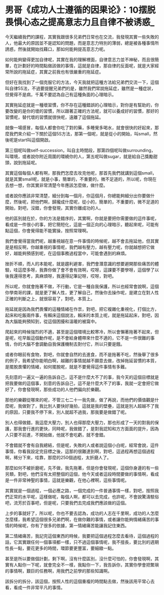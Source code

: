 # 男哥《成功人士遵循的因果论》：10摆脱畏惧心态之提高意志力且自律不被诱惑_

今天繼續我們的課程，其實我跟很多兄弟們日常也在交流，我發現其實一些失敗的人，他最大的原因並不是認知的問題，而是意志力特別的薄弱，總是被各種事情所誘惑，然後就開始找藉口，那如何能夠提高意志力呢。

如何能夠變得更加自律呢，其實在我的理解裡面，自律意志力並不神秘，而且很簡單，在計劃好的時間點做該做的事情，這就是自律，那自律的反面呢，就是大家經常所說的拖延症，其實之前我也有很嚴重的拖延症。

但好在我找到了一個克服它的方法，今天我就把這種方法給兄弟們交流一下，這個叫自律5S法，不過要提醒兄弟們的是，雖然我們常說拖延症，雖然是一種症狀，但覺得不是病，千萬不要認為自己有這種負面的心理暗示。

其實拖延症就是一種壞習慣，你不存在這種錯誤的心理暗示，對你是有幫助的，你要改變的是你的壞的習慣，所以跟著正確的方法呢，就可以養成好的習慣，那好的習慣呢，替代壞的習慣就很快呢，遠離了這個拖延。

就像一場感冒，每個人都會你吃了對的藥，多睡覺多喝水，就會很快的好起來，那麼我們來介紹一下關於這個5S方法，那第一個呢，就是從小的開始，叫small，然後呢是start叫這個開啟。

第三個呢叫做self-succession，叫自主時間段，那第四個呢叫做surrounding，叫環境，或者說你附近周圍的環繞你的人，第五呢叫做sugar，就是給自己獎勵甜頭，說到拖延呢。

其實這個每個人都有啊，那我們怎麼去攻克他呢，那首先我們就講到這個small，就是其實small呢，就是小事，簡單的，不重要的，微不足道的，所以呢，你現在去想一想，你其實非常清楚今年應該怎麼做，做什麼。

或者說你應該非常清楚，細分到每一個月，你這個月，你總能夠細分出你要做什麼，然後呢，把他們啊，歸攏成什麼呢，從小的，簡單的，不重要的，微不足道的開始，對吧，沒錯，你會發現，其實你離成功的人。

他的區別就在於，你的方法是錯序的，其實啊，你就是要把你需要做的這件事呢，看成是一件很小的事，把它簡短化，這是一個正向的心理暗示，聽起來呢，可能有點這個，你會覺得能不能實操，按照常理啊。

我們會覺得當我們呢，越重視越在意一件事情的時候呢，越不會去拖延他，但其實是是相反啊，你越重視的事情呢，我們越有壓力，越有壓力呢，你就越想把它做好，越能夠預感到呢，在這個事務過程當中，可能會遇到的麻煩。

挫折不順，而人的本能呢，就是趨利避害，我們會潛意識的想要避開那些痛苦的體驗，哇這麼多呀，我靠你做了會不會有效啊，哎呀，這課要不要學呀，這個學了以後我還得思考，真麻煩呀，我還得記筆記呀，哎呀，對吧。

所以呢，你就會拖著不做，不行動，它是一種自我保護，所以也經常會說啊，這個你學南哥的課，就是更了解人性，更了解自己，然後你去操作呢，是建立在對人性正確的判斷之上，就很容易了，對吧，本質上。

拖延就是因為我們畏懼的這種情緒在作祟，對吧，把它複雜化重視化，打個比方，起床和吃飯兩件事，有賴床這個說法，賴床的本質上呢，就是拖延起床，對吧，因為大腦能夠預知到，從這個困擾和溫暖的被窩中。

爬起來的時候強烈的不適，甚至是這個環境比較寒冷，所以會懶著拖著不起來，但是呢，吃早飯這個動作呢，是不會給身體帶來什麼不適的，它不是一件很難的事情，你的大腦不會調動自我保護機制去對付它，所以只要是餓。

或者你眼前有食物，對吧，你就會自然的去進食，而不是拖著不吃，然後舉了很多的例子，我希望你能明白啊，越難的事情就越不願意去做，改掉拖延習慣的本質，是擺脫畏懼的情緒，如何擺脫呢，就是不要覺得這件事情有多難。

先刻意的一遍又一遍的告訴自己，這不是什麼大不了的事，我今天的這個目標就是把我要做的這個事，刻意的告訴自己，這不是什麼大不了的事，我就一定會把它做好了，你會發現啊，那些成功的人他們偏向於樂觀。

那他的樂觀從哪來的呢，不管三七二十一我先做，做了再說，而他們的價值觀是什麼呢，我做對了，我比別人要快好幾拍，這就是我的壁壘，這就是別人超越不了我的原因，只要我不停下來，別人就超不過我，那我要是做錯了呢。

別人也得做錯，我這麼大壓力，別人也得那麼大壓力，那也形成了一天的對我的保護，那我會行進的更快，同時呢，我做錯了，是對我認知和方方面面的提升，因為人只要不前進，不開始做，他就不會吃虧，就不會錯。

不會錯就不會有自我總結，但是呢，失敗的人或者說這個小白呢，經常會說，這件事情，你看我設定完目標之後，這那的很難達到啊，對吧，這過程再想這個過程啊，稀分下來，哇靠，那麼的250個過程，太折磨人了。

那麼如何不被折磨呢，先不做，我先拖著，但是你會發現呢，這個你身邊的有一些另類，對吧，他們沒有太把整個的這個，他今天或者這段時間要做的事情啊，看成是一件非常神聖的事情，這就是樂觀，在他心裡啊，這些事情呢。

其實就是一個過程，一個必應之路，一個完成的一件普通事情一樣，對吧，按照我們正常的水平呢，這樣做呢，每個人啊，都可以去完成，也許呢，不會說驚濤駭俗吧，流芳於百事吧，但是呢，只要我們去完成我們應該做的這個。

上步的事就好了，所以呢，你也不要去認為，成功的人志在千里啊，成功的人怎麼怎麼樣，我希望這個很多兄弟們啊，在做你難的事情，或者讓你能夠情緒痛苦的事情的時候呢，你有了很多的依據，第一情緒痛苦能讓我記住東西。

第二情緒痛苦，我記完這個東西的時候，我要把這個過程怎麼去看待，這個過程的話，它其實跟任何一個事項都一樣，只不過這個事情呢，我不擅長，要比別的週期性長一點，要花更多的時間，環節要更豐富，要細緻一點。

甚至是所以要做個計劃，剩下啊，沒有什麼區別，沒什麼可怕的，你會發現啊，其實有人點你一下呢，就會完全不一樣，我點你一下，我告訴你，其實你學會把繁瑣的事情啊，艱巨的任務啊，用我們之前學的那些知識啊。

該拆分的拆分，該這個，按照人性的這個重複的時間點去做，然後該用平常心去看，看成一件非常平凡的事情。
